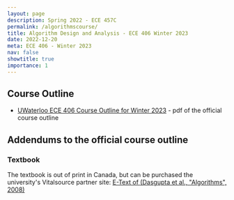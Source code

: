 ```yaml
---
layout: page
description: Spring 2022 - ECE 457C
permalink: /algorithmscourse/
title: Algorithm Design and Analysis - ECE 406 Winter 2023
date: 2022-12-20
meta: ECE 406 - Winter 2023
nav: false
showtitle: true
importance: 1
---
```


## Course Outline
- [UWaterloo ECE 406 Course Outline for Winter 2023](/assets/pdf/ECE406-Winter2023-Course-Outline.pdf) - pdf of the official course outline


## Addendums to the official course outline
### Textbook
The textbook is out of print in Canada, but can be purchased the university's Vitalsource partner site: [E-Text of (Dasgupta et al., "Algorithms", 2008)](https://uwaterloo-store.vitalsource.com/products/algorithms-dasgupta-sanjoy-v0077388496)

